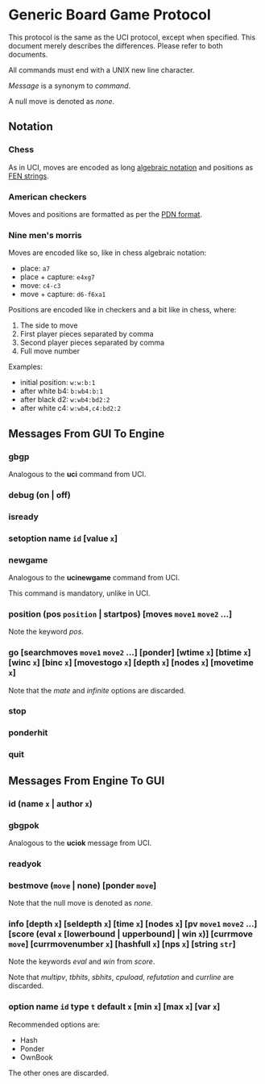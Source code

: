 # Generic Board Game Protocol

This protocol is the same as the UCI protocol, except when specified. This document merely describes the differences.
Please refer to both documents.

All commands must end with a UNIX new line character.

*Message* is a synonym to *command*.

A null move is denoted as *none*.

## Notation

### Chess

As in UCI, moves are encoded as long [algebraic notation](https://en.wikipedia.org/wiki/Algebraic_notation_(chess))
and positions as [FEN strings](https://en.wikipedia.org/wiki/Forsyth%E2%80%93Edwards_Notation).

### American checkers

Moves and positions are formatted as per the [PDN format](https://en.wikipedia.org/wiki/Portable_Draughts_Notation).

### Nine men's morris

Moves are encoded like so, like in chess algebraic notation:

- place: `a7`
- place + capture: `e4xg7`
- move: `c4-c3`
- move + capture: `d6-f6xa1`

Positions are encoded like in checkers and a bit like in chess, where:

1. The side to move
2. First player pieces separated by comma
3. Second player pieces separated by comma
4. Full move number

Examples:

- initial position: `w:w:b:1`
- after white b4: `b:wb4:b:1`
- after black d2: `w:wb4:bd2:2`
- after white c4: `w:wb4,c4:bd2:2`

## Messages From GUI To Engine

### gbgp

Analogous to the **uci** command from UCI.

### debug (on | off)

### isready

### setoption name `id` [value `x`]

### newgame

Analogous to the **ucinewgame** command from UCI.

This command is mandatory, unlike in UCI.

### position (pos `position` | startpos) [moves `move1` `move2` ...]

Note the keyword *pos*.

### go [searchmoves `move1` `move2` ...] [ponder] [wtime `x`] [btime `x`] [winc `x`] [binc `x`] [movestogo `x`] [depth `x`] [nodes `x`] [movetime `x`]

Note that the *mate* and *infinite* options are discarded.

### stop

### ponderhit

### quit

## Messages From Engine To GUI

### id (name `x` | author `x`)

### gbgpok

Analogous to the **uciok** message from UCI.

### readyok

### bestmove (`move` | none) [ponder `move`]

Note that the null move is denoted as *none*.

### info [depth `x`] [seldepth `x`] [time `x`] [nodes `x`] [pv `move1` `move2` ...] [score (eval `x` [lowerbound | upperbound] | win `x`)] [currmove `move`] [currmovenumber `x`] [hashfull `x`] [nps `x`] [string `str`]

Note the keywords *eval* and *win* from *score*.

Note that *multipv*, *tbhits*, *sbhits*, *cpuload*, *refutation* and *currline* are discarded.

### option name `id` type `t` default `x` [min `x`] [max `x`] [var `x`]

Recommended options are:

- Hash
- Ponder
- OwnBook

The other ones are discarded.
